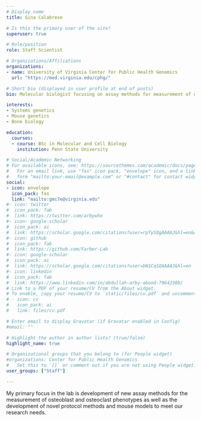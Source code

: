 ```yaml
---
# Display name
title: Gina Calabrese

# Is this the primary user of the site?
superuser: true

# Role/position
role: Staff Scientist

# Organizations/Affiliations
organizations:
- name: University of Virginia Center for Public Health Genomics
  url: "https://med.virginia.edu/cphg/"

# Short bio (displayed in user profile at end of posts)
bio: Molecular biologist focusing on assay methods for measurement of osteoblast and osteoclast phenotypes.

interests:
- Systems genetics
- Mouse genetics
- Bone biology

education:
  courses:
  - course: BSc in Molecular and Cell Biology
    institution: Penn State University

# Social/Academic Networking
# For available icons, see: https://sourcethemes.com/academic/docs/page-builder/#icons
#   For an email link, use "fas" icon pack, "envelope" icon, and a link in the
#   form "mailto:your-email@example.com" or "#contact" for contact widget.
social:
- icon: envelope
  icon_pack: fas
  link: "mailto:gmc7e@virginia.edu"
#- icon: twitter
#  icon_pack: fab
#  link: https://twitter.com/arbywho
#- icon: google-scholar
#  icon_pack: ai
#  link: https://scholar.google.com/citations?user=rpTySQgAAAAJ&hl=en&oi=ao
#- icon: github
#  icon_pack: fab
#  link: https://github.com/Farber-Lab
#- icon: google-scholar
#  icon_pack: ai
#  link: https://scholar.google.com/citations?user=bN1CqSQAAAAJ&hl=en
#- icon: linkedin
#  icon_pack: fab
#  link: https://www.linkedin.com/in/abdullah-arby-abood-7964238b/
# Link to a PDF of your resume/CV from the About widget.
# To enable, copy your resume/CV to `static/files/cv.pdf` and uncomment the lines below.
# - icon: cv
#   icon_pack: ai
#   link: files/cv.pdf

# Enter email to display Gravatar (if Gravatar enabled in Config)
#email: ""

# Highlight the author in author lists? (true/false)
highlight_name: true

# Organizational groups that you belong to (for People widget)
#organizations: Center for Public Health Genomics
#   Set this to `[]` or comment out if you are not using People widget.
user_groups: ["Staff"]

---
```


My primary focus in the lab is development of new assay methods for the measurement of osteoblast and osteoclast phenotypes as well as the development of novel protocol methods and mouse models to meet our research needs.
